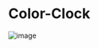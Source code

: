 # Color-Clock 

![image](https://user-images.githubusercontent.com/109578564/209667593-870861ea-a7f6-4c53-9dc5-65c7170cc9e5.png)
